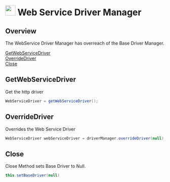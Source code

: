 # <img src="resources/MAQS.jpg" height="32" width="32"> Web Service Driver Manager

## Overview
The WebService Driver Manager has overreach of the Base Driver Manager.

[GetWebServiceDriver](#GetWebServiceDriver)  
[OverrideDriver](#OverrideDriver)  
[Close](#Close)  

## GetWebServiceDriver
Get the http driver
 ```java
WebServiceDriver = getWebServiceDriver();
 ```

## OverrideDriver
Overrides the Web Service Driver
```java
WebServiceDriver webServiceDriver = driverManager.overrideDriver(null);
```

## Close
Close Method sets Base Driver to Null.
```java
this.setBaseDriver(null)
```